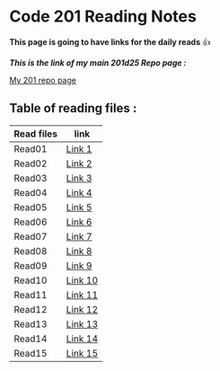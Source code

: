 # Code 201 Reading Notes

**This page is going to have links for the daily reads** :+1:

***This is the link of my main 201d25 Repo page :***

[My 201 repo page](https://github.com/Mahmoud-Khader/reading-notes-201d25/)


## Table of reading files :


| Read files      | link |
| ----------- | ----------- |
| Read01      | [Link 1](https://mahmoud-khader.github.io/reading-notes-201d25/Class-01)      |
| Read02      | [Link 2](https://mahmoud-khader.github.io/reading-notes-201d25/Class-02)      |
| Read03      | [Link 3](https://mahmoud-khader.github.io/reading-notes-201d25/Class-03)      |
| Read04      | [Link 4](https://mahmoud-khader.github.io/reading-notes-201d25/Class-04)      |
| Read05      | [Link 5](https://mahmoud-khader.github.io/reading-notes-201d25/Class-05)      |
| Read06      | [Link 6](https://mahmoud-khader.github.io/reading-notes-201d25/Class-06)      |
| Read07      | [Link 7](https://mahmoud-khader.github.io/reading-notes-201d25/Class-07)      |
| Read08      | [Link 8](https://mahmoud-khader.github.io/reading-notes-201d25/Class-08)      |
| Read09      | [Link 9](https://mahmoud-khader.github.io/reading-notes-201d25/Class-09)      |
| Read10      | [Link 10](https://mahmoud-khader.github.io/reading-notes-201d25/Class-10)      |
| Read11      | [Link 11]()      |
| Read12      | [Link 12]()      |
| Read13      | [Link 13]()      |
| Read14      | [Link 14]()      |
| Read15      | [Link 15]()      |
